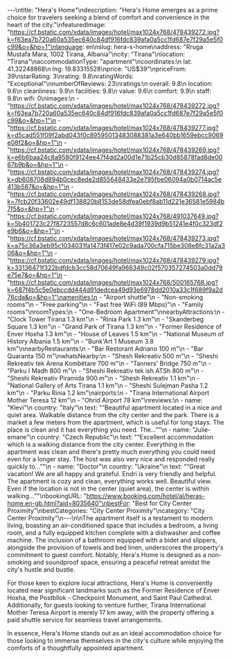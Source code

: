 ---\ntitle: "Hera's Home"\ndescription: "Hera's Home emerges as a prime choice for travelers seeking a blend of comfort and convenience in the heart of the city."\nfeaturedImage: "https://cf.bstatic.com/xdata/images/hotel/max1024x768/478439272.jpg?k=f63ea7b720a60a535ec640c84df916fdc839afa0a5cc1fd687e7f29a5e5f0c99&o=&hp=1"\nlanguage: en\nslug: hera-s-home\naddress: "Rruga Mustafa Mara, 1002 Tirana, Albania"\ncity: "Tirana"\nlocation: "Tirana"\naccommodationType: "apartment"\ncoordinates:\n  lat: 41.32248868\n  lng: 19.83315528\nprice: "US$39"\npriceFrom: 39\nstarRating: 3\nrating: 9.8\nratingWords: "Exceptional"\nnumberOfReviews: 23\nratings:\n  overall: 9.8\n  location: 9.6\n  cleanliness: 9.9\n  facilities: 9.8\n  value: 9.6\n  comfort: 9.9\n  staff: 9.8\n  wifi: 0\nimages:\n  - "https://cf.bstatic.com/xdata/images/hotel/max1024x768/478439272.jpg?k=f63ea7b720a60a535ec640c84df916fdc839afa0a5cc1fd687e7f29a5e5f0c99&o=&hp=1"\n  - "https://cf.bstatic.com/xdata/images/hotel/max1024x768/478439277.jpg?k=d5cad551f09f2abd043f0c89595013483088381a3e640bb1659ebcc9069e08f2&o=&hp=1"\n  - "https://cf.bstatic.com/xdata/images/hotel/max1024x768/478439269.jpg?k=e6b6baa24c8a9580f9124ee47f4dd2a00d1e71b25cb30d85878fad8de0067b9b&o=&hp=1"\n  - "https://cf.bstatic.com/xdata/images/hotel/max1024x768/478439274.jpg?k=db608708d894b0cec8ede2d855648433e2e795fbe06094a0b0714ac5e413b587&o=&hp=1"\n  - "https://cf.bstatic.com/xdata/images/hotel/max1024x768/478439268.jpg?k=7fcb20f33602e49df138820b8153de58dfea0ebf8ab11d221e36581e5984b7f5&o=&hp=1"\n  - "https://cf.bstatic.com/xdata/images/hotel/max1024x768/491037649.jpg?k=5b401723c27f8723557d8c6c601ade8e4d39f1939d9b51241e4f0c323df2e9b6&o=&hp=1"\n  - "https://cf.bstatic.com/xdata/images/hotel/max1024x768/478439273.jpg?k=a75c36a3eb95c1034031fa1473f417e02c9ada700cfa715be308e8fc31a2a306&o=&hp=1"\n  - "https://cf.bstatic.com/xdata/images/hotel/max1024x768/478439279.jpg?k=33136471f322bdfdcb3cc58d70649fa966349c02f570357274503a0dd79e75e7&o=&hp=1"\n  - "https://cf.bstatic.com/xdata/images/hotel/max1024x768/500165768.jpg?k=687f4b5c5e0ebccdd444d91dedcea49d93e6978dd2010a33c1f689f9a2d76cda&o=&hp=1"\namenities:\n  - "Airport shuttle"\n  - "Non-smoking rooms"\n  - "Free parking"\n  - "Fast free WiFi (89 Mbps)"\n  - "Family rooms"\nroomTypes:\n  - "One-Bedroom Apartment"\nnearbyAttractions:\n  - "Clock Tower Tirana 1.3 km"\n  - "Rinia Park 1.3 km"\n  - "Skanderbeg Square 1.3 km"\n  - "Grand Park of Tirana 1.3 km"\n  - "Former Residence of Enver Hoxha 1.3 km"\n  - "House of Leaves 1.5 km"\n  - "National Museum of History Albania 1.5 km"\n  - "Bunk'Art 1 Museum 3.8 km"\nnearbyRestaurants:\n  - "Bar Restorant Adriano 100 m"\n  - "Bar Quaranta 150 m"\nwhatsNearby:\n  - "Shesh Rekreativ 500 m"\n  - "Sheshi Rekreativ tek Arena Kombëtare 700 m"\n  - "Tanners' Bridge 750 m"\n  - "Parku I Madh 800 m"\n  - "Sheshi Rekreativ tek ish ATSh 800 m"\n  - "Sheshi Rekreativ Piramida 900 m"\n  - "Shesh Rekreativ 1.1 km"\n  - "National Gallery of Arts Tirana 1.1 km"\n  - "Sheshi Sulejman Pasha 1.2 km"\n  - "Parku Rinia 1.2 km"\nairports:\n  - "Tirana International Airport Mother Teresa 12 km"\n  - "Ohrid Airport 78 km"\nreviews:\n  - name: "Klevi"\n    country: "Italy"\n    text: "“Beautiful apartment located in a nice and quiet area. Walkable distance from the city center and the park. There is a market a few meters from the apartment, which is useful for long stays. The place is clean and it has everything you need. The...”"\n  - name: "Julie-emane"\n    country: "Czech Republic"\n    text: "“Excellent accommodation which is a walking distance from the city center. Everything in the apartment was clean and there's pretty much everything you could need even for a longer stay. The host was also very nice and responded really quickly to...”"\n  - name: "Doctor"\n    country: "Ukraine"\n    text: "“Great vacation! We are all happy and grateful. Endri is very friendly and helpful. The apartment is cozy and clean, everything works well. Beautiful view. Even if the location is not in the center (quiet area), the center is within walking...”"\nbookingURL: "https://www.booking.com/hotel/al/heras-home.en-gb.html?aid=8035640"\nbestFor: "Best for City Center Proximity"\nbestCategories: "City Center Proximity"\ncategory: "City Center Proximity"\n---\n\nThe apartment itself is a testament to modern living, boasting an air-conditioned space that includes a bedroom, a living room, and a fully equipped kitchen complete with a dishwasher and coffee machine. The inclusion of a bathroom equipped with a bidet and slippers, alongside the provision of towels and bed linen, underscores the property's commitment to guest comfort. Notably, Hera's Home is designed as a non-smoking and soundproof space, ensuring a peaceful retreat amidst the city's hustle and bustle.

For those keen to explore local attractions, Hera's Home is conveniently located near significant landmarks such as the Former Residence of Enver Hoxha, the Postbllok - Checkpoint Monument, and Saint Paul Cathedral. Additionally, for guests looking to venture further, Tirana International Mother Teresa Airport is merely 17 km away, with the property offering a paid shuttle service for seamless travel arrangements.

In essence, Hera's Home stands out as an ideal accommodation choice for those looking to immerse themselves in the city's culture while enjoying the comforts of a thoughtfully appointed apartment.